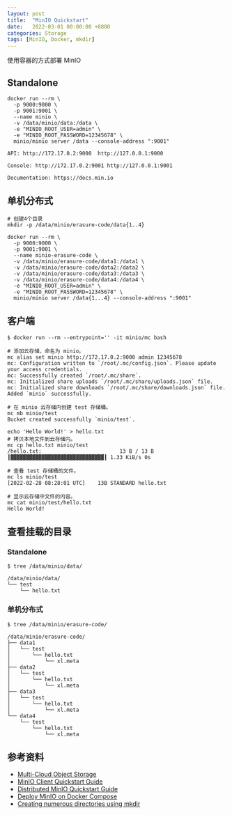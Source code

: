 ```yaml
---
layout: post
title:  "MinIO Quickstart"
date:   2022-03-01 00:00:00 +0800
categories: Storage
tags: [MinIO, Docker, mkdir]
---
```


使用容器的方式部署 MinIO

## Standalone
```shell
docker run --rm \
  -p 9000:9000 \
  -p 9001:9001 \
  --name minio \
  -v /data/minio/data:/data \
  -e "MINIO_ROOT_USER=admin" \
  -e "MINIO_ROOT_PASSWORD=12345678" \
  minio/minio server /data --console-address ":9001"
```
```
API: http://172.17.0.2:9000  http://127.0.0.1:9000 

Console: http://172.17.0.2:9001 http://127.0.0.1:9001 

Documentation: https://docs.min.io
```

## 单机分布式
```shell
# 创建4个目录
mkdir -p /data/minio/erasure-code/data{1..4}

docker run --rm \
  -p 9000:9000 \
  -p 9001:9001 \
  --name minio-erasure-code \
  -v /data/minio/erasure-code/data1:/data1 \
  -v /data/minio/erasure-code/data2:/data2 \
  -v /data/minio/erasure-code/data3:/data3 \
  -v /data/minio/erasure-code/data4:/data4 \
  -e "MINIO_ROOT_USER=admin" \
  -e "MINIO_ROOT_PASSWORD=12345678" \
  minio/minio server /data{1...4} --console-address ":9001"
```

## 客户端
```shell
$ docker run --rm --entrypoint='' -it minio/mc bash

# 添加云存储，命名为 minio。
mc alias set minio http://172.17.0.2:9000 admin 12345678
mc: Configuration written to `/root/.mc/config.json`. Please update your access credentials.
mc: Successfully created `/root/.mc/share`.
mc: Initialized share uploads `/root/.mc/share/uploads.json` file.
mc: Initialized share downloads `/root/.mc/share/downloads.json` file.
Added `minio` successfully.

# 在 minio 云存储内创建 test 存储桶。
mc mb minio/test
Bucket created successfully `minio/test`.

echo 'Hello World!' > hello.txt
# 拷贝本地文件到云存储内。
mc cp hello.txt minio/test
/hello.txt:                         13 B / 13 B ┃▓▓▓▓▓▓▓▓▓▓▓▓▓▓▓▓▓▓▓▓▓▓▓▓▓▓▓▓▓▓┃ 1.33 KiB/s 0s

# 查看 test 存储桶的文件。
mc ls minio/test
[2022-02-28 08:28:01 UTC]    13B STANDARD hello.txt

# 显示云存储中文件的内容。
mc cat minio/test/hello.txt
Hello World!
```

## 查看挂载的目录
### Standalone
```shell
$ tree /data/minio/data/
```
```
/data/minio/data/
└── test
    └── hello.txt
```

### 单机分布式
```shell
$ tree /data/minio/erasure-code/
```
```
/data/minio/erasure-code/
├── data1
│   └── test
│       └── hello.txt
│           └── xl.meta
├── data2
│   └── test
│       └── hello.txt
│           └── xl.meta
├── data3
│   └── test
│       └── hello.txt
│           └── xl.meta
└── data4
    └── test
        └── hello.txt
            └── xl.meta
```

## 参考资料
* [Multi-Cloud Object Storage](https://min.io)
* [MinIO Client Quickstart Guide](https://docs.min.io/docs/minio-client-quickstart-guide.html)
* [Distributed MinIO Quickstart Guide](https://docs.min.io/docs/distributed-minio-quickstart-guide)
* [Deploy MinIO on Docker Compose](https://docs.min.io/docs/deploy-minio-on-docker-compose.html)
* [Creating numerous directories using mkdir](https://unix.stackexchange.com/questions/48750/creating-numerous-directories-using-mkdir)
